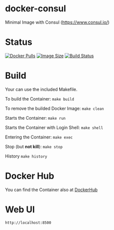 docker-consul
=============

Minimal Image with Consul (https://www.consul.io/)

# Status

[![Docker Pulls](https://img.shields.io/docker/pulls/bodsch/docker-consul.svg?branch)][hub]
[![Image Size](https://images.microbadger.com/badges/image/bodsch/docker-consul.svg?branch)][microbadger]
[![Build Status](https://travis-ci.org/bodsch/docker-consul.svg?branch)][travis]

[hub]: https://hub.docker.com/r/bodsch/docker-consul/
[microbadger]: https://microbadger.com/images/bodsch/docker-consul
[travis]: https://travis-ci.org/bodsch/docker-consul


# Build

Your can use the included Makefile.

To build the Container: `make build`

To remove the builded Docker Image: `make clean`

Starts the Container: `make run`

Starts the Container with Login Shell: `make shell`

Entering the Container: `make exec`

Stop (but **not kill**): `make stop`

History `make history`


# Docker Hub

You can find the Container also at  [DockerHub](https://hub.docker.com/r/bodsch/docker-consul/)

# Web UI

    http://localhost:8500
